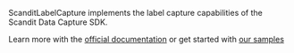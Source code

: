ScanditLabelCapture implements the label capture capabilities of the Scandit Data Capture SDK.

Learn more with the [official documentation](https://docs.scandit.com/) or get started with [our samples](https://github.com/Scandit/datacapture-react-native-samples)
